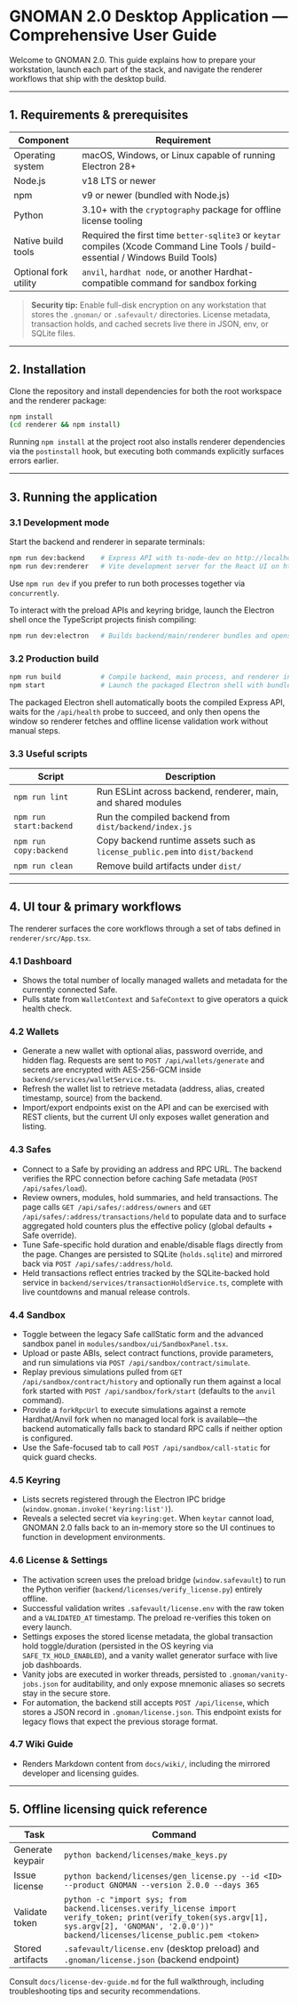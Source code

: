 # GNOMAN 2.0 Desktop Application — Comprehensive User Guide

Welcome to GNOMAN 2.0. This guide explains how to prepare your workstation,
launch each part of the stack, and navigate the renderer workflows that ship
with the desktop build.

---

## 1. Requirements & prerequisites

| Component | Requirement |
| --- | --- |
| Operating system | macOS, Windows, or Linux capable of running Electron 28+ |
| Node.js | v18 LTS or newer |
| npm | v9 or newer (bundled with Node.js) |
| Python | 3.10+ with the `cryptography` package for offline license tooling |
| Native build tools | Required the first time `better-sqlite3` or `keytar` compiles (Xcode Command Line Tools / build-essential / Windows Build Tools) |
| Optional fork utility | `anvil`, `hardhat node`, or another Hardhat-compatible command for sandbox forking |

> **Security tip:** Enable full-disk encryption on any workstation that stores
the `.gnoman/` or `.safevault/` directories. License metadata, transaction holds,
and cached secrets live there in JSON, env, or SQLite files.

---

## 2. Installation

Clone the repository and install dependencies for both the root workspace and
the renderer package:

```bash
npm install
(cd renderer && npm install)
```

Running `npm install` at the project root also installs renderer dependencies
via the `postinstall` hook, but executing both commands explicitly surfaces
errors earlier.

---

## 3. Running the application

### 3.1 Development mode

Start the backend and renderer in separate terminals:

```bash
npm run dev:backend    # Express API with ts-node-dev on http://localhost:4399
npm run dev:renderer   # Vite development server for the React UI on http://localhost:5173
```

Use `npm run dev` if you prefer to run both processes together via
`concurrently`.

To interact with the preload APIs and keyring bridge, launch the Electron shell
once the TypeScript projects finish compiling:

```bash
npm run dev:electron   # Builds backend/main/renderer bundles and opens the desktop window
```

### 3.2 Production build

```bash
npm run build          # Compile backend, main process, and renderer into dist/
npm start              # Launch the packaged Electron shell with bundled assets
```

The packaged Electron shell automatically boots the compiled Express API,
waits for the `/api/health` probe to succeed, and only then opens the window so
renderer fetches and offline license validation work without manual steps.

### 3.3 Useful scripts

| Script | Description |
| --- | --- |
| `npm run lint` | Run ESLint across backend, renderer, main, and shared modules |
| `npm run start:backend` | Run the compiled backend from `dist/backend/index.js` |
| `npm run copy:backend` | Copy backend runtime assets such as `license_public.pem` into `dist/backend` |
| `npm run clean` | Remove build artifacts under `dist/` |

---

## 4. UI tour & primary workflows

The renderer surfaces the core workflows through a set of tabs defined in
`renderer/src/App.tsx`.

### 4.1 Dashboard
- Shows the total number of locally managed wallets and metadata for the
  currently connected Safe.
- Pulls state from `WalletContext` and `SafeContext` to give operators a quick
  health check.

### 4.2 Wallets
- Generate a new wallet with optional alias, password override, and hidden flag.
  Requests are sent to `POST /api/wallets/generate` and secrets are encrypted
  with AES-256-GCM inside `backend/services/walletService.ts`.
- Refresh the wallet list to retrieve metadata (address, alias, created
  timestamp, source) from the backend.
- Import/export endpoints exist on the API and can be exercised with REST
  clients, but the current UI only exposes wallet generation and listing.

### 4.3 Safes
- Connect to a Safe by providing an address and RPC URL. The backend verifies the
  RPC connection before caching Safe metadata (`POST /api/safes/load`).
- Review owners, modules, hold summaries, and held transactions. The page calls
  `GET /api/safes/:address/owners` and `GET /api/safes/:address/transactions/held`
  to populate data and to surface aggregated hold counters plus the effective
  policy (global defaults + Safe override).
- Tune Safe-specific hold duration and enable/disable flags directly from the
  page. Changes are persisted to SQLite (`holds.sqlite`) and mirrored back via
  `POST /api/safes/:address/hold`.
- Held transactions reflect entries tracked by the SQLite-backed hold service in
  `backend/services/transactionHoldService.ts`, complete with live countdowns
  and manual release controls.

### 4.4 Sandbox
- Toggle between the legacy Safe callStatic form and the advanced sandbox panel
  in `modules/sandbox/ui/SandboxPanel.tsx`.
- Upload or paste ABIs, select contract functions, provide parameters, and run
  simulations via `POST /api/sandbox/contract/simulate`.
- Replay previous simulations pulled from `GET /api/sandbox/contract/history`
  and optionally run them against a local fork started with
  `POST /api/sandbox/fork/start` (defaults to the `anvil` command).
- Provide a `forkRpcUrl` to execute simulations against a remote Hardhat/Anvil
  fork when no managed local fork is available—the backend automatically falls
  back to standard RPC calls if neither option is configured.
- Use the Safe-focused tab to call `POST /api/sandbox/call-static` for quick
  guard checks.

### 4.5 Keyring
- Lists secrets registered through the Electron IPC bridge (`window.gnoman.invoke('keyring:list')`).
- Reveals a selected secret via `keyring:get`. When `keytar` cannot load, GNOMAN
  2.0 falls back to an in-memory store so the UI continues to function in
  development environments.

### 4.6 License & Settings
- The activation screen uses the preload bridge (`window.safevault`) to run the
  Python verifier (`backend/licenses/verify_license.py`) entirely offline.
- Successful validation writes `.safevault/license.env` with the raw token and a
  `VALIDATED_AT` timestamp. The preload re-verifies this token on every launch.
- Settings exposes the stored license metadata, the global transaction hold
  toggle/duration (persisted in the OS keyring via `SAFE_TX_HOLD_ENABLED`), and a
  vanity wallet generator surface with live job dashboards.
- Vanity jobs are executed in worker threads, persisted to `.gnoman/vanity-jobs.json`
  for auditability, and only expose mnemonic aliases so secrets stay in the
  secure store.
- For automation, the backend still accepts `POST /api/license`, which stores a
  JSON record in `.gnoman/license.json`. This endpoint exists for legacy flows
  that expect the previous storage format.

### 4.7 Wiki Guide
- Renders Markdown content from `docs/wiki/`, including the mirrored developer
  and licensing guides.

---

## 5. Offline licensing quick reference

| Task | Command |
| --- | --- |
| Generate keypair | `python backend/licenses/make_keys.py` |
| Issue license | `python backend/licenses/gen_license.py --id <ID> --product GNOMAN --version 2.0.0 --days 365` |
| Validate token | `python -c "import sys; from backend.licenses.verify_license import verify_token; print(verify_token(sys.argv[1], sys.argv[2], 'GNOMAN', '2.0.0'))" backend/licenses/license_public.pem <token>` |
| Stored artifacts | `.safevault/license.env` (desktop preload) and `.gnoman/license.json` (backend endpoint) |

Consult `docs/license-dev-guide.md` for the full walkthrough, including
troubleshooting tips and security recommendations.
